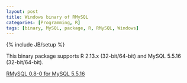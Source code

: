 ```yaml
---
layout: post
title: Windows binary of RMySQL
categories: [Programming, R]
tags: [binary, MySQL, package, R, RMySQL, Windows]
---
```

{% include JB/setup %}

This binary package supports R 2.13.x (32-bit/64-bit) and MySQL 5.5.16 (32-bit/64-bit).

[RMySQL 0.8-0 for MySQL 5.5.16](https://github.com/downloads/yixuan/en/RMySQL_0.8-0.zip)



